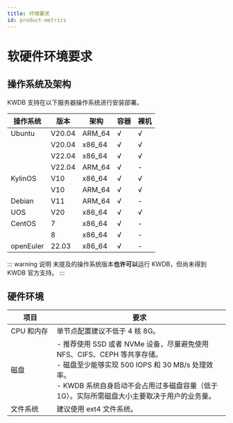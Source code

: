 ```yaml
---
title: 环境要求
id: product-metrics
---
```


# 软硬件环境要求

## 操作系统及架构

KWDB 支持在以下服务器操作系统进行安装部署。

| 操作系统 | 版本 | 架构 | 容器| 裸机 |
| --- | --- | --- | --- | --- |
| Ubuntu | V20.04 | ARM_64 | √ | √ |
|  | V20.04 | x86_64 | √ | √ |
|  | V22.04 | x86_64 | √ | √ |
|  | V22.04 | ARM_64 | √ | - |
| KylinOS | V10 | x86_64 | √ | √ |
|  | V10 | ARM_64 | √ | √ |
| Debian | V11 | ARM_64 | √ | - |
| UOS | V20 | x86_64 | √ | √ |
| CentOS | 7 | x86_64 | √ | - |
|  | 8 | x86_64 | √ | - |
| openEuler | 22.03 | x86_64 | √ | - |

::: warning 说明
未提及的操作系统版本**也许可以**运行 KWDB，但尚未得到 KWDB 官方支持。
:::

## 硬件环境

| <div style="width:90px">项目</div>  | 要求                                                                                                                                                                                                 |
| ---------- | -------------------------------------------------------------------------------------------------------------------------------------------------------------------------------------------------------- |
| CPU 和内存 | 单节点配置建议不低于 4 核 8G。                                                                                                                                                                           |
| 磁盘       | - 推荐使用 SSD 或者 NVMe 设备，尽量避免使用 NFS、CIFS、CEPH 等共享存储。<br> - 磁盘至少能够实现 500 IOPS 和 30 MB/s 处理效率。<br> - KWDB 系统自身启动不会占用过多磁盘容量（低于 1G）。实际所需磁盘大小主要取决于用户的业务量。 |
| 文件系统   | 建议使用 ext4 文件系统。                                                                                                                                                                                 |
